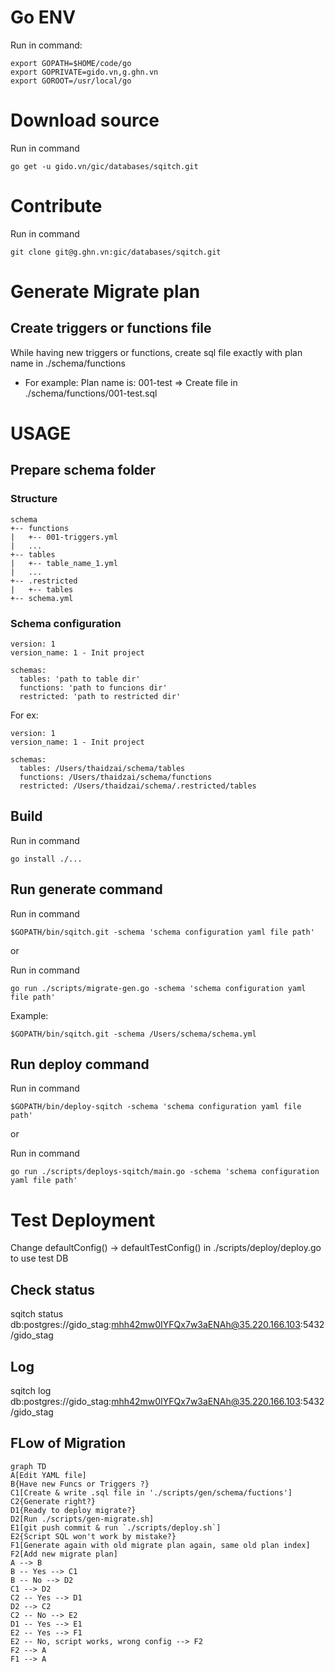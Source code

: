 # Go ENV
Run in command: 
```
export GOPATH=$HOME/code/go
export GOPRIVATE=gido.vn,g.ghn.vn
export GOROOT=/usr/local/go
```

# Download source

Run in command 
```
go get -u gido.vn/gic/databases/sqitch.git
```

# Contribute 

Run in command 
```
git clone git@g.ghn.vn:gic/databases/sqitch.git
```

# Generate Migrate plan

## Create triggers or functions file
While having new triggers or functions, create sql file exactly with plan name in ./schema/functions
- For example:
Plan name is: 001-test => Create file in ./schema/functions/001-test.sql

# USAGE

## Prepare schema folder

### Structure 
```
schema
+-- functions
|   +-- 001-triggers.yml
|   ...
+-- tables
|   +-- table_name_1.yml
|   ...
+-- .restricted
|   +-- tables
+-- schema.yml
```

### Schema configuration
```
version: 1
version_name: 1 - Init project

schemas:
  tables: 'path to table dir'
  functions: 'path to funcions dir'
  restricted: 'path to restricted dir'
```

For ex: 
```
version: 1
version_name: 1 - Init project

schemas:
  tables: /Users/thaidzai/schema/tables
  functions: /Users/thaidzai/schema/functions
  restricted: /Users/thaidzai/schema/.restricted/tables
```

## Build
Run in command
```
go install ./...
```

## Run generate command
Run in command 
```
$GOPATH/bin/sqitch.git -schema 'schema configuration yaml file path'
```

or 

Run in command 
```
go run ./scripts/migrate-gen.go -schema 'schema configuration yaml file path'
```

Example: 
```
$GOPATH/bin/sqitch.git -schema /Users/schema/schema.yml
```

## Run deploy command
Run in command 
```
$GOPATH/bin/deploy-sqitch -schema 'schema configuration yaml file path'
```

or 

Run in command 
```
go run ./scripts/deploys-sqitch/main.go -schema 'schema configuration yaml file path'
```

# Test Deployment

Change defaultConfig() -> defaultTestConfig() in ./scripts/deploy/deploy.go to use test DB

## Check status
sqitch status db:postgres://gido_stag:mhh42mw0IYFQx7w3aENAh@35.220.166.103:5432/gido_stag

## Log
sqitch log db:postgres://gido_stag:mhh42mw0IYFQx7w3aENAh@35.220.166.103:5432/gido_stag

## FLow of Migration

```mermaid
graph TD
A[Edit YAML file] 
B{Have new Funcs or Triggers ?}
C1[Create & write .sql file in './scripts/gen/schema/fuctions']
C2{Generate right?}
D1{Ready to deploy migrate?}
D2[Run ./scripts/gen-migrate.sh]
E1[git push commit & run `./scripts/deploy.sh`]
E2{Script SQL won't work by mistake?}
F1[Generate again with old migrate plan again, same old plan index]
F2[Add new migrate plan]
A --> B
B -- Yes --> C1
B -- No --> D2
C1 --> D2
C2 -- Yes --> D1
D2 --> C2
C2 -- No --> E2
D1 -- Yes --> E1
E2 -- Yes --> F1
E2 -- No, script works, wrong config --> F2
F2 --> A
F1 --> A
```